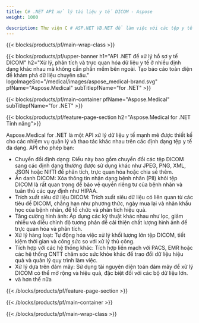 ```yaml
---
title: C# .NET API xử lý tài liệu y tế DICOM - Aspose 
weight: 1000

description: Thư viện C # ASP.NET VB.NET để làm việc với các tệp y tế DICOM. 
---
```


{{< blocks/products/pf/main-wrap-class >}}

{{< blocks/products/pf/upper-banner h1="API .NET để xử lý hồ sơ y tế DICOM" h2="Xử lý, phân tích và trực quan hóa dữ liệu y tế ở nhiều định dạng khác nhau mà không cần phần mềm bên ngoài. Tạo báo cáo toàn diện để khám phá dữ liệu chuyên sâu." logoImageSrc="/medical/images/aspose_medical-brand.svg" pfName="Aspose.Medical" subTitlepfName="for .NET" >}}

{{< blocks/products/pf/main-container pfName="Aspose.Medical" subTitlepfName="for .NET" >}}

{{< blocks/products/pf/feature-page-section h2="Aspose.Medical for .NET Tính năng">}}

<p>Aspose.Medical for .NET là một API xử lý dữ liệu y tế mạnh mẽ được thiết kế cho các nhiệm vụ quản lý và thao tác khác nhau trên các định dạng tệp y tế đa dạng. API cho phép bạn:</p>

<ul>
<li>Chuyển đổi định dạng: Điều này bao gồm chuyển đổi các tệp DICOM sang các định dạng thường được sử dụng khác như JPEG, PNG, XML, JSON hoặc NIfTI để phân tích, trực quan hóa hoặc chia sẻ thêm.</li>
<li>Ẩn danh DICOM: Xóa thông tin nhận dạng bệnh nhân (PII) khỏi tệp DICOM là rất quan trọng để bảo vệ quyền riêng tư của bệnh nhân và tuân thủ các quy định như HIPAA.</li>
<li>Trích xuất siêu dữ liệu DICOM: Trích xuất siêu dữ liệu có liên quan từ các tiêu đề DICOM, chẳng hạn như phương thức, ngày mua lại và nhân khẩu học của bệnh nhân, để tổ chức và phân tích hiệu quả.</li>
<li>Tăng cường hình ảnh: Áp dụng các kỹ thuật khác nhau như lọc, giảm nhiễu và điều chỉnh độ tương phản để cải thiện chất lượng hình ảnh để trực quan hóa và phân tích.</li>
<li>Xử lý hàng loạt: Tự động hóa việc xử lý khối lượng lớn tệp DICOM, tiết kiệm thời gian và công sức so với xử lý thủ công.</li>
<li>Tích hợp với các hệ thống khác: Tích hợp liền mạch với PACS, EMR hoặc các hệ thống CNTT chăm sóc sức khỏe khác để trao đổi dữ liệu hiệu quả và quản lý quy trình làm việc.</li>
<li>Xử lý dựa trên đám mây: Sử dụng tài nguyên điện toán đám mây để xử lý DICOM có thể mở rộng và hiệu quả, đặc biệt đối với các bộ dữ liệu lớn.</li>
<li>và hơn thế nữa</li>
</ul>

{{< /blocks/products/pf/feature-page-section >}}

{{< /blocks/products/pf/main-container >}}

{{< /blocks/products/pf/main-wrap-class >}}